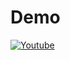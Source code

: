 # Demo
[![Youtube](http://i3.ytimg.com/vi/qw46eqpLP1Q/maxresdefault.jpg)]([https://www.youtube.com/watch?v=qw46eqpLP1Q](https://www.youtube.com/watch?v=qw46eqpLP1Q))
